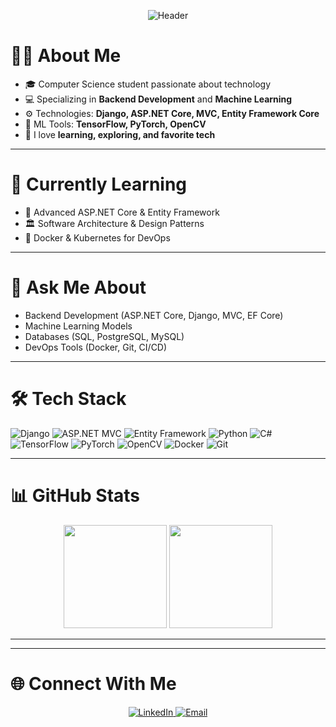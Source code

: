 <!-- Animated Header -->
<p align="center">
  <img src="https://capsule-render.vercel.app/api?text=Hello%2C%20I'm%20Mahmoud!&animation=fadeIn&type=waving&color=gradient&height=150" alt="Header"/>
</p>

# 👨‍💻 About Me
- 🎓 Computer Science student passionate about technology  
- 💻 Specializing in **Backend Development** and **Machine Learning**  
- ⚙️ Technologies: **Django, ASP.NET Core, MVC, Entity Framework Core**  
- 🧠 ML Tools: **TensorFlow, PyTorch, OpenCV**  
- 🌱 I love **learning, exploring, and favorite tech**  

---

# 🌱 Currently Learning
- 🚀 Advanced ASP.NET Core & Entity Framework  
- 🏛️ Software Architecture & Design Patterns  
- 🐳 Docker & Kubernetes for DevOps  

---

# 💬 Ask Me About
- Backend Development (ASP.NET Core, Django, MVC, EF Core)  
- Machine Learning Models  
- Databases (SQL, PostgreSQL, MySQL)  
- DevOps Tools (Docker, Git, CI/CD)  

---

# 🛠️ Tech Stack
<p align="left">
  <img alt="Django" src="https://img.shields.io/badge/Django-092E20?style=for-the-badge&logo=django&logoColor=white" />
  <img alt="ASP.NET MVC" src="https://img.shields.io/badge/ASP.NET%20Core-512BD4?style=for-the-badge&logo=dotnet&logoColor=white" />
  <img alt="Entity Framework" src="https://img.shields.io/badge/Entity%20Framework-512BD4?style=for-the-badge&logo=dotnet&logoColor=white" />
  <img alt="Python" src="https://img.shields.io/badge/Python-3670A0?style=for-the-badge&logo=python&logoColor=white" />
  <img alt="C#" src="https://img.shields.io/badge/C%23-239120?style=for-the-badge&logo=csharp&logoColor=white" />
  <img alt="TensorFlow" src="https://img.shields.io/badge/TensorFlow-FF6F00?style=for-the-badge&logo=tensorflow&logoColor=white" />
  <img alt="PyTorch" src="https://img.shields.io/badge/PyTorch-EE4C2C?style=for-the-badge&logo=pytorch&logoColor=white" />
  <img alt="OpenCV" src="https://img.shields.io/badge/OpenCV-27338e?style=for-the-badge&logo=opencv&logoColor=white" />
  <img alt="Docker" src="https://img.shields.io/badge/Docker-0DB7ED?style=for-the-badge&logo=docker&logoColor=white" />
  <img alt="Git" src="https://img.shields.io/badge/Git-F05033?style=for-the-badge&logo=git&logoColor=white" />
</p>

---

# 📊 GitHub Stats
<p align="center">
  <img src="https://github-readme-stats.vercel.app/api?username=MahmoudMohamedAbdelgelil125&show_icons=true&theme=radical" height="165" />
  <img src="https://github-readme-stats.vercel.app/api/top-langs/?username=MahmoudMohamedAbdelgelil125&layout=compact&theme=radical" height="165" />
</p>

---



---

# 🌐 Connect With Me
<p align="center">
  <a href="https://www.linkedin.com/in/mahmoud-mohamed-9097a8280/">
    <img alt="LinkedIn" src="https://img.shields.io/badge/LinkedIn-0A66C2?style=for-the-badge&logo=linkedin&logoColor=white" />
  </a>
  <a href="mailto:mahmoudmohamedabdelgelil@gmail.com">
    <img alt="Email" src="https://img.shields.io/badge/Email-D14836?style=for-the-badge&logo=gmail&logoColor=white" />
  </a>
</p>
